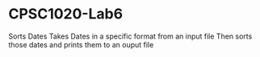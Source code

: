 # CPSC1020-Lab6
Sorts Dates
Takes Dates in a specific format from an input file
Then sorts those dates and prints them to an ouput file
